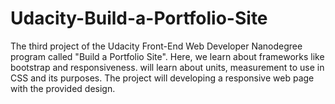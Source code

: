 # Udacity-Build-a-Portfolio-Site
The third project of the Udacity Front-End Web Developer Nanodegree program called "Build a Portfolio Site".
Here, we learn about frameworks like bootstrap and responsiveness. will learn about units, measurement to use in CSS and its purposes. The project will developing a responsive web page with the provided design.



